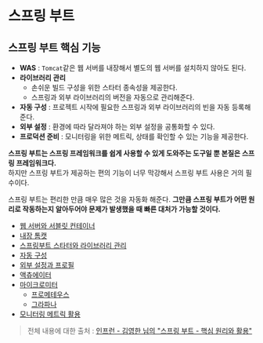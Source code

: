 # 스프링 부트

## 스프링 부트 핵심 기능

- **WAS** : `Tomcat`같은 웹 서버를 내장해서 별도의 웹 서버를 설치하지 않아도 된다.
- **라이브러리 관리** 
  - 손쉬운 빌드 구성을 위한 스타터 종속성을 제공한다.
  - 스프링과 외부 라이브러리의 버전을 자동으로 관리해준다.
- **자동 구성** : 프로젝트 시작에 필요한 스프링과 외부 라이브러리의 빈을 자동 등록해준다.
- **외부 설정** : 환경에 따라 달라져야 하는 외부 설정을 공통화할 수 있다.
- **프로덕션 준비** : 모니터링을 위한 메트릭, 상태를 확인할 수 있는 기능을 제공한다.

**스프링 부트는 스프링 프레임워크를 쉽게 사용할 수 있게 도와주는 도구일 뿐 본질은 스프링 프레임워크다.**<br>
하지만 스프링 부트가 제공하는 편의 기능이 너무 막강해서 스프링 부트 사용은 거의 필수이다.

스프링 부트는 편리한 만큼 매우 많은 것을 자동화 해준다. **그만큼 스프링 부트가 어떤 원리로 작동하는지 알아두어야 문제가 발생했을 때 빠른 대처가 가능할 것이다.**


- [웹 서버와 서블릿 컨테이너](https://github.com/genesis12345678/TIL/blob/main/Spring/springboot/servletContainer/ServletContainer.md)
- [내장 톰캣](https://github.com/genesis12345678/TIL/blob/main/Spring/springboot/embedTomcat/EmbedTomcat.md)
- [스프링부트 스타터와 라이브러리 관리](https://github.com/genesis12345678/TIL/blob/main/Spring/springboot/starterLibrary/Library.md)
- [자동 구성](https://github.com/genesis12345678/TIL/blob/main/Spring/springboot/autoConfig/AutoConfig.md)
- [외부 설정과 프로필](https://github.com/genesis12345678/TIL/blob/main/Spring/springboot/externalConfig/ExternalConfig.md)
- [액츄에이터](https://github.com/genesis12345678/TIL/blob/main/Spring/springboot/actuator/Actuator.md)
- [마이크로미터](https://github.com/genesis12345678/TIL/blob/main/Spring/springboot/monitoring/micrometer.md)
  - [프로메테우스](https://github.com/genesis12345678/TIL/blob/main/Spring/springboot/monitoring/Prometheus.md)
  - [그라파나](https://github.com/genesis12345678/TIL/blob/main/Spring/springboot/monitoring/Grafana.md)
- [모니터링 메트릭 활용](https://github.com/genesis12345678/TIL/blob/main/Spring/springboot/monitoring/MetricsUse.md)

> 전체 내용에 대한 출처 : [인프런 - 김영한 님의 "스프링 부트 - 핵심 원리와 활용"](https://www.inflearn.com/course/%EC%8A%A4%ED%94%84%EB%A7%81%EB%B6%80%ED%8A%B8-%ED%95%B5%EC%8B%AC%EC%9B%90%EB%A6%AC-%ED%99%9C%EC%9A%A9)
